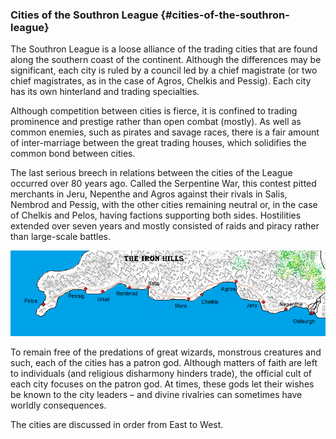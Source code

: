 ### Cities of the Southron League {#cities-of-the-southron-league}

The Southron League is a loose alliance of the trading cities that are found along the southern coast of the continent. Although the differences may be significant, each city is ruled by a council led by a chief magistrate \(or two chief magistrates, as in the case of Agros, Chelkis and Pessig\). Each city has its own hinterland and trading specialties.

Although competition between cities is fierce, it is confined to trading prominence and prestige rather than open combat \(mostly\). As well as common enemies, such as pirates and savage races, there is a fair amount of inter-marriage between the great trading houses, which solidifies the common bond between cities.

The last serious breech in relations between the cities of the League occurred over 80 years ago. Called the Serpentine War, this contest pitted merchants in Jeru, Nepenthe and Agros against their rivals in Salis, Nembrod and Pessig, with the other cities remaining neutral or, in the case of Chelkis and Pelos, having factions supporting both sides. Hostilities extended over seven years and mostly consisted of raids and piracy rather than large-scale battles.

![](/assets/ironhills.png)

To remain free of the predations of great wizards, monstrous creatures and such, each of the cities has a patron god. Although matters of faith are left to individuals \(and religious disharmony hinders trade\), the official cult of each city focuses on the patron god. At times, these gods let their wishes be known to the city leaders – and divine rivalries can sometimes have worldly consequences.

The cities are discussed in order from East to West.


